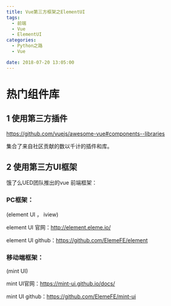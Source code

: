 ```yaml
---
title: Vue第三方框架之ElementUI
tags:
  - 前端
  - Vue
  - ElementUI
categories:
  - Python之路
  - Vue

date: 2018-07-20 13:05:00
---
```


# 热门组件库
<!--more-->
## 1 使用第三方插件

https://github.com/vuejs/awesome-vue#components--libraries

集合了来自社区贡献的数以千计的插件和库。

## 2 使用第三方UI框架

饿了么UED团队推出的vue 前端框架：

### PC框架：

(element UI ， iview)

element UI 官网：http://element.eleme.io/

element UI github：https://github.com/ElemeFE/element

### 移动端框架：

(mint UI)

mint UI官网：https://mint-ui.github.io/docs/

mint UI github：https://github.com/ElemeFE/mint-ui
